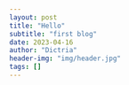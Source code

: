 ```yaml
---
layout: post
title: "Hello"
subtitle: "first blog"
date: 2023-04-16
author: "Dictria"
header-img: "img/header.jpg"
tags: []
---
```

